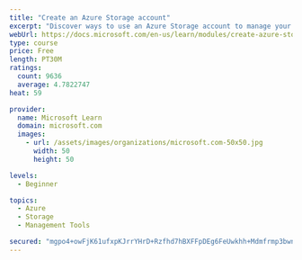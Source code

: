 ```yaml
---
title: "Create an Azure Storage account"
excerpt: "Discover ways to use an Azure Storage account to manage your data for billing, access, and storage location of your blobs, files, queues, and tables."
webUrl: https://docs.microsoft.com/en-us/learn/modules/create-azure-storage-account/
type: course
price: Free
length: PT30M
ratings:
  count: 9636
  average: 4.7822747
heat: 59

provider:
  name: Microsoft Learn
  domain: microsoft.com
  images:
    - url: /assets/images/organizations/microsoft.com-50x50.jpg
      width: 50
      height: 50

levels:
  - Beginner

topics:
  - Azure
  - Storage
  - Management Tools

secured: "mgpo4+owFjK61ufxpKJrrYHrD+Rzfhd7hBXFFpDEg6FeUwkhh+Mdmfrmp3bwnizn/3DUwkWX3+wc9AsvoXNxKaUbbYERmIIXaxQEG3DwRYYeoPvyvC2Q0JSc1XHSrjWfmidkDTEjF3pv03r9qi/A4AjhkVfDu4q6TdTgk6OXTmAWT0qyoWMAQcuGZ8Bg0ZpCZH+n+fQoMvN+z92PmUFmDZaX+w7Gcq+B7myiOW+o+jH6daYsj5WijoESvOUHxOtb6V9lLqGDua9PydvNRWAShLe1Cs+Px9tF8xpKKR8tW1PSUOtjiMeB2BgAr2hqHwh2IdsCAuTXdGOlzDricmlZzNV8ixGM+XEYJgZODEedwg6mPLaLg53k1tDYcrG+IWMtgLVz7nDci6H+g27eX9bLNzbzl408sBR4cRpUSNHha3o=;HbAjUIBS00CFvmwf5DmTiQ=="
---
```


